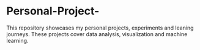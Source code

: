 # Personal-Project-
This repository showcases my personal projects, experiments and leaning journeys. These projects cover data analysis, visualization and machine learning.
